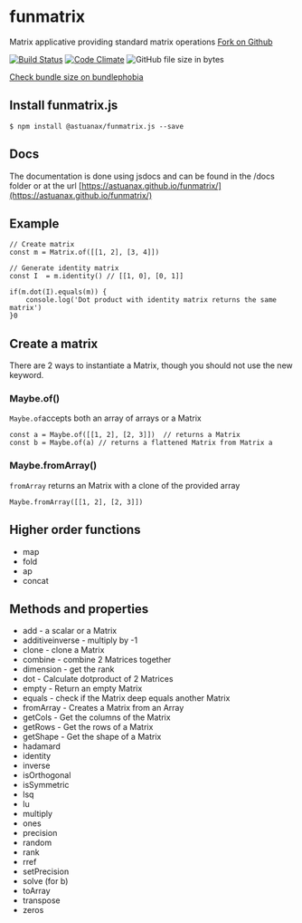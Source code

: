 # funmatrix
Matrix applicative providing standard matrix operations [Fork on Github](https://github.com/astuanax/funmatrix)

[![Build Status](https://travis-ci.org/astuanax/funmatrix.svg?branch=master)](https://travis-ci.org/astuanax/funmatrix)  [![Code Climate](https://codeclimate.com/github/astuanax/funmatrix/badges/gpa.svg)](https://codeclimate.com/github/astuanax/funmatrix) ![GitHub file size in bytes](https://img.badgesize.io/astuanax/funmatrix/master/lib/@astuanax/funmatrix.min.js.svg?compression=gzip) 

[Check bundle size on bundlephobia](https://bundlephobia.com/result?p=fun.js@1.0.3)

## Install funmatrix.js

```$ npm install @astuanax/funmatrix.js --save``` 

## Docs

The documentation is done using jsdocs and can be found in the /docs folder or at the url [https://astuanax.github.io/funmatrix/](https://astuanax.github.io/funmatrix/)

## Example

```
// Create matrix
const m = Matrix.of([[1, 2], [3, 4]])

// Generate identity matrix
const I  = m.identity() // [[1, 0], [0, 1]]

if(m.dot(I).equals(m)) {
    console.log('Dot product with identity matrix returns the same matrix')
}0
```

## Create a matrix

There are 2 ways to instantiate a Matrix, though you should not use the new keyword.

### Maybe.of()
`Maybe.of`accepts both an array of arrays or a Matrix

````
const a = Maybe.of([[1, 2], [2, 3]])  // returns a Matrix
const b = Maybe.of(a) // returns a flattened Matrix from Matrix a
```` 

### Maybe.fromArray()
`fromArray` returns an Matrix with a clone of the provided array 

```
Maybe.fromArray([[1, 2], [2, 3]])
```


## Higher order functions

* map
* fold
* ap
* concat

## Methods and properties

* add -  a scalar or a Matrix
* additiveinverse - multiply by  -1
* clone - clone a Matrix
* combine - combine 2 Matrices together
* dimension - get the rank
* dot - Calculate dotproduct of 2 Matrices
* empty - Return an empty Matrix
* equals - check if the Matrix deep equals another Matrix
* fromArray - Creates a Matrix from an Array
* getCols - Get the columns of the Matrix
* getRows - Get the rows of a Matrix
* getShape - Get the shape of a Matrix
* hadamard
* identity
* inverse
* isOrthogonal
* isSymmetric
* lsq
* lu
* multiply
* ones
* precision
* random
* rank
* rref
* setPrecision
* solve (for b)
* toArray
* transpose
* zeros

